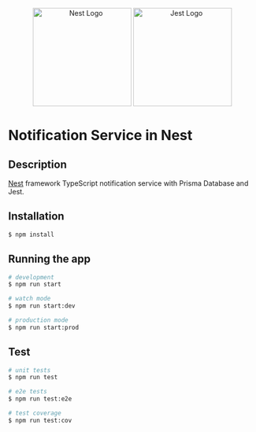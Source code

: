 <p align="center">
  <a href="http://nestjs.com/" target="blank"><img src="https://nestjs.com/img/logo-small.svg" width="200" alt="Nest Logo" /></a>
  <a href="http://jestjs.io/" target="blank"><img src="https://cdn.freebiesupply.com/logos/large/2x/jest-logo-png-transparent.png" width="200" alt="Jest Logo" /></a>
</p>

# Notification Service in Nest

## Description

[Nest](https://github.com/nestjs/nest) framework TypeScript notification service with Prisma Database and Jest.

## Installation

```bash
$ npm install
```

## Running the app

```bash
# development
$ npm run start

# watch mode
$ npm run start:dev

# production mode
$ npm run start:prod
```

## Test

```bash
# unit tests
$ npm run test

# e2e tests
$ npm run test:e2e

# test coverage
$ npm run test:cov
```
